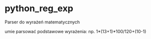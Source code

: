 # python_reg_exp

Parser do wyrażeń matematycznych 

umie parsować podstawowe wyrażenia:
np. 1*(13+1)*100/120+(10-1)
